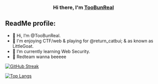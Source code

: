 <h3 align="center">
Hi there, I'm <a href="https://github.com/TooBunReal/" target="_blank" rel="noreferrer">TooBunReal</a>
</h3>

## ReadMe profile:
- 👋 Hi, I’m @TooBunReal.
- 👀 I'm enjoying CTF/web & playing for @return_catbui; & as known as LittleGoat.
- 🌱 I’m currently learning Web Security.
- 💞️ Redteam wanna beeeee

[![GitHub Streak](https://streak-stats.demolab.com?user=TooBunReal&theme=dracula&hide_border=true&border_radius=5&mode=weekly&type=png)](https://git.io/streak-stats)

[![Top Langs](https://github-readme-stats.vercel.app/api/top-langs/?username=d47sec&layout=compact&theme=radical&hide=handlebars,css,scss,html)](https://github.com/TooBunReal)



